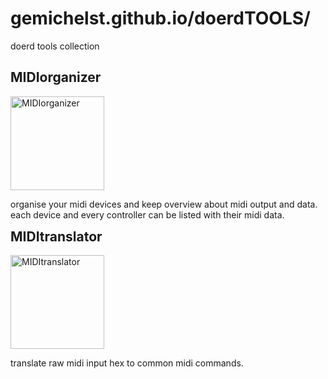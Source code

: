 # gemichelst.github.io/doerdTOOLS/
doerd tools collection

<style>
  .container { float: left; }
  .link,
  .text {
    float: left;
  }
</style>

## MIDIorganizer
<div class="container">
  <div class="link">
    <a href="https://gemichelst.github.io/doerdMIDI/MIDorganiser/">
        <img src="midiOrganizer.png" alt="MIDIorganizer" width="150" height="150">
    </a>
  </div>
  <div class="text">
    <p>organise your midi devices and keep overview about midi output and data. each device and every controller can be listed with their midi data.</p>
  </div>
</div>

## MIDItranslator  
<div class="container">
  <div class="link">
    <a href="https://gemichelst.github.io/doerdMIDI/MIDItranslator/">
      <img src="midiTranslator.png" alt="MIDItranslator" width="150" height="150">
    </a>
  </div>
  <div class="text">
    <p>translate raw midi input hex to common midi commands.</p>
  </div>
</div>

